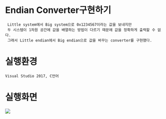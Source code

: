 # Endian Converter구현하기

     Little system에서 Big system으로 0x1234567이라는 값을 보내지만 
     두 시스템이 1차원 공간에 값을 배열하는 방법이 다르기 때문에 값을 정확하게 출력할 수 없다. 
     그래서 Little endian에서 Big endian으로 값을 바꾸는 converter를 구현했다. 
     
# 실행환경
    Visual Studio 2017, C언어
    
# 실행화면
<img src="https://user-images.githubusercontent.com/35446812/98262027-77dfad80-1fc8-11eb-92b3-c545f522a4af.png"></img>
